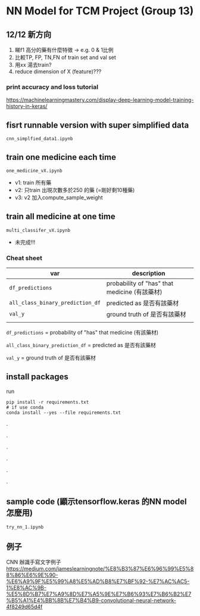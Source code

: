# NN Model for TCM Project (Group 13)

## 12/12 新方向
1. 睇f1 高分的藥有什麼特徵 -> e.g. 0 & 1比例
2. 比較TP, FP, TN,FN of train set and val set
3. 用xx 湯去train?
4. reduce dimension of X (feature)??? 


### print accuracy and loss tutorial
https://machinelearningmastery.com/display-deep-learning-model-training-history-in-keras/

## fisrt runnable version with super simplified data

`cnn_simplfied_data1.ipynb`

## train one medicine each time
`one_medicine_vX.ipynb`
- v1: train 所有藥
- v2: 只train 出現次數多於250 的藥 (=剛好剩10種藥)
- v3: v2 加入compute_sample_weight


## train all medicine at one time 
`multi_classifer_vX.ipynb`

- 未完成!!!

### Cheat sheet

| var | description|
|---|---|
| `df_predictions`  | probability of "has" that medicine (有該藥材)  |
| `all_class_binary_prediction_df`  | predicted as 是否有該藥材  |
|  `val_y` | ground truth of 是否有該藥材  |
|   |   |

`df_predictions` =  probability of "has" that medicine (有該藥材)

`all_class_binary_prediction_df` = predicted as 是否有該藥材

`val_y` = ground truth of 是否有該藥材

## install packages
run
```
pip install -r requirements.txt
# if use conda
conda install --yes --file requirements.txt
```
.

.

.

.


.

.

## sample code (顯示tensorflow.keras 的NN model 怎麼用)

`try_nn_1.ipynb`


## 例子

CNN 辦識手寫文字例子
https://medium.com/jameslearningnote/%E8%B3%87%E6%96%99%E5%88%86%E6%9E%90-%E6%A9%9F%E5%99%A8%E5%AD%B8%E7%BF%92-%E7%AC%AC5-1%E8%AC%9B-%E5%8D%B7%E7%A9%8D%E7%A5%9E%E7%B6%93%E7%B6%B2%E7%B5%A1%E4%BB%8B%E7%B4%B9-convolutional-neural-network-4f8249d65d4f

